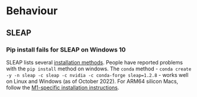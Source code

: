 # Behaviour

## SLEAP

### Pip install fails for SLEAP on Windows 10
SLEAP lists several [installation methods](https://sleap.ai/develop/installation.html#installation-methods). People have reported problems with the `pip install` method on windows. The `conda` method - `conda create -y -n sleap -c sleap -c nvidia -c conda-forge sleap=1.2.8` - works well on Linux and Windows (as of October 2022). For ARM64 silicon Macs, follow the [M1-specific installation instructions](https://sleap.ai/develop/installation.html#m1-macs).

